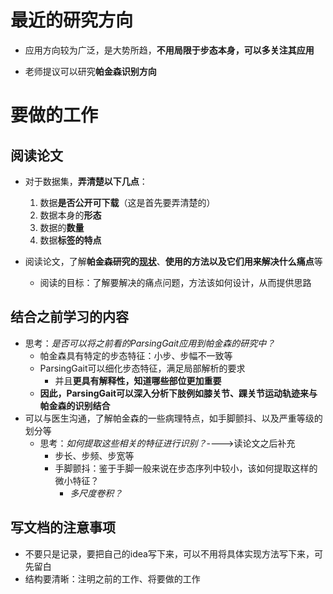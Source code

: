 # 最近的研究方向

* 应用方向较为广泛，是大势所趋，**不用局限于步态本身，可以多关注其应用**

* 老师提议可以研究**帕金森识别方向**

  

# 要做的工作

## 阅读论文

* 对于数据集，**弄清楚以下几点**：

  1. 数据**是否公开可下载**（这是首先要弄清楚的）
  2. 数据本身的**形态**
  3. 数据的**数量**
  4. 数据**标签的特点**

* 阅读论文，了解**帕金森研究的<ins>现状</ins>**、**使用的方法以及它们用来解决什么痛点**等
  * 阅读的目标：了解要解决的痛点问题，方法该如何设计，从而提供思路
  







## 结合之前学习的内容

* 思考：*是否可以将之前看的ParsingGait应用到帕金森的研究中？*
  * 帕金森具有特定的步态特征：小步、步幅不一致等
  * ParsingGait可以细化步态特征，满足局部解析的要求
    * 并且**更具有解释性，知道哪些部位更加重要**
  * **因此，ParsingGait可以深入分析下肢例如膝关节、踝关节运动轨迹来与帕金森的识别结合**
* 可以与医生沟通，了解帕金森的一些病理特点，如手脚颤抖、以及严重等级的划分等
  * 思考：*如何提取这些相关的特征进行识别？*---->读论文之后补充
    * 步长、步频、步宽等
    * 手脚颤抖：鉴于手脚一般来说在步态序列中较小，该如何提取这样的微小特征？
      * *多尺度卷积？*



## 写文档的注意事项

* 不要只是记录，要把自己的idea写下来，可以不用将具体实现方法写下来，可先留白
* 结构要清晰：注明之前的工作、将要做的工作